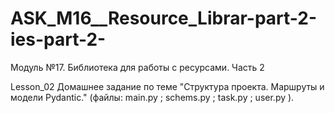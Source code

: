 # ASK_M16__Resource_Librar-part-2-ies-part-2-
Модуль №17. Библиотека для работы с ресурсами. Часть 2

Lesson_02 Домашнее задание по теме "Структура проекта. Маршруты и модели Pydantic." (файлы: main.py ; schems.py ; task.py ; user.py ).


